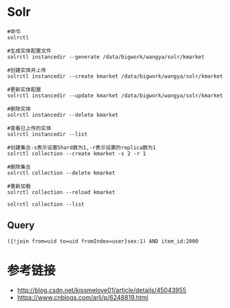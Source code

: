 
# Solr
```
#命令
solrctl

#生成实体配置文件
solrctl instancedir --generate /data/bigwork/wangya/solr/kmarket

#创建实体并上传
solrctl instancedir --create kmarket /data/bigwork/wangya/solr/kmarket

#更新实体配置
solrctl instancedir --update kmarket /data/bigwork/wangya/solr/kmarket

#删除实体
solrctl instancedir --delete kmarket

#查看已上传的实体
solrctl instancedir --list

#创建集合-s表示设置Shard数为1,-r表示设置的replica数为1
solrctl collection --create kmarket -s 2 -r 1

#删除集合
solrctl collection --delete kmarket

#重新加载
solrctl collection --reload kmarket

solrctl collection --list
```
## Query
```
({!join from=uid to=uid fromIndex=user}sex:1) AND item_id:2000
```


# 参考链接
- http://blog.csdn.net/kissmelove01/article/details/45043955
- https://www.cnblogs.com/arli/p/6248819.html
